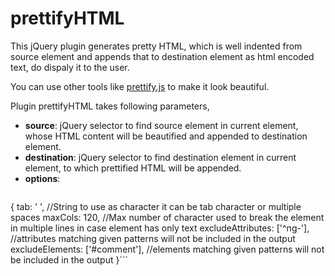 # prettifyHTML

This jQuery plugin generates pretty HTML, which is well indented from source element and appends that to destination element as html encoded text, do dispaly it to the user.

You can use other tools like [prettify.js](http://demo.stanleyhlng.com/prettify-js/) to make it look beautiful.

Plugin prettifyHTML takes following parameters,
* **source**: jQuery selector to find source element in current element, whose HTML content will be beautified and appended to destination element.
* **destination**: jQuery selector to find destination element in current element, to which prettified HTML will be appended.
* **options**: 
  ```defaults = 
{
		tab: '  ', //String to use as character it can be tab character or multiple spaces
		maxCols: 120, //Max number of character used to break the element in multiple lines in case element has only text
		excludeAttributes: ['^ng-'], //attributes matching given patterns will not be included in the output
		excludeElements: ['#comment'], //elements matching given patterns will not be included in the output
}```

